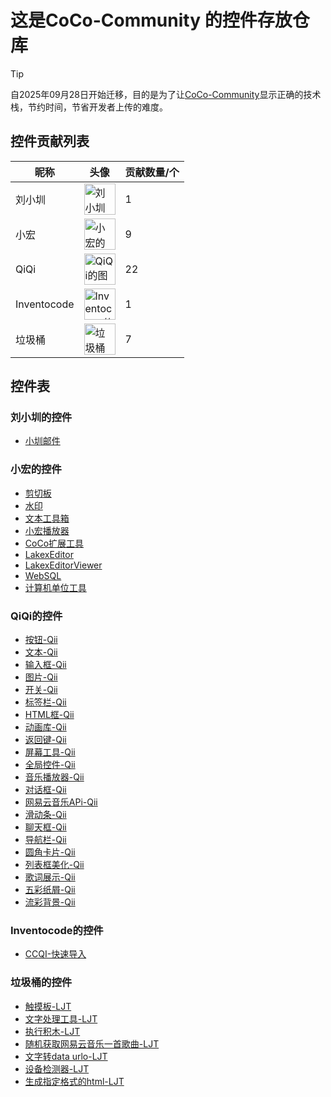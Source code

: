 # 这是CoCo-Community 的控件存放仓库

> [!tip]
>自2025年09月28日开始迁移，目的是为了让[CoCo-Community](https://github.com/zitzhen/CoCo-Community)显示正确的技术栈，节约时间，节省开发者上传的难度。

## 控件贡献列表
| 昵称   |头像| 贡献数量/个 |
| ------ |---| ----------- |
| 刘小圳 |<a href="https://github.com/iamliuxiaozhen"><img src="https://avatars.githubusercontent.com/u/149680880?v=4" width="50" height="50" alt="刘小圳的图片"></a> | 1           |
| 小宏 |<a href="https://github.com/xiaohong2022"><img src="https://avatars.githubusercontent.com/u/97574185?v=4" width="50" height="50" alt="小宏的图片"></a> |9 |
| QiQi |<a href="https://github.com/Qiqi29"><img src="https://avatars.githubusercontent.com/u/112358908?v=4" width="50" height="50" alt="QiQi的图片"></a> | 22|
| Inventocode |<a href="https://github.com/Inventocode"><img src="https://avatars.githubusercontent.com/u/138981212?v=4" width="50" height="50" alt="Inventocode的图片"></a> | 1|
| 垃圾桶 |<a href="https://github.com/LJT-YTWH"><img src="https://avatars.githubusercontent.com/u/202535413?v=4" width="50" height="50" alt="垃圾桶的图片"></a> | 7|

## 控件表
### 刘小圳的控件
 - [小圳邮件]()
 ### 小宏的控件
 - [剪切板]()
 - [水印]()
 - [文本工具箱]()
 - [小宏播放器]()
 - [CoCo扩展工具]()
 - [LakexEditor]()
 - [LakexEditorViewer]()
 - [WebSQL]()
 - [计算机单位工具]()
### QiQi的控件
- [按钮-Qii]()
- [文本-Qii]()
- [输入框-Qii]()
- [图片-Qii]()
- [开关-Qii]()
- [标签栏-Qii]()
- [HTML框-Qii]()
- [动画库-Qii]()
- [返回键-Qii]()
- [屏幕工具-Qii]()
- [全局控件-Qii]()
- [音乐播放器-Qii]()
- [对话框-Qii]()
- [网易云音乐APi-Qii]()
- [滑动条-Qii]()
- [聊天框-Qii]()
- [导航栏-Qii]()
- [圆角卡片-Qii]()
- [列表框美化-Qii]()
- [歌词展示-Qii]()
- [五彩纸屑-Qii]()
- [流彩背景-Qii]()
### Inventocode的控件
- [CCQI-快速导入]()
### 垃圾桶的控件
- [触摸板-LJT]()
- [文字处理工具-LJT]()
- [执行积木-LJT]()
- [随机获取网易云音乐一首歌曲-LJT]()
- [文字转data urlo-LJT]()
- [设备检测器-LJT]()
- [生成指定格式的html-LJT]()
